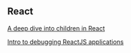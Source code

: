 ## React
[A deep dive into children in React](http://mxstbr.blog/2017/02/react-children-deepdive/)

[Intro to debugging ReactJS applications](https://medium.com/@baphemot/intro-to-debugging-reactjs-applications-67cf7a50b3dd)
